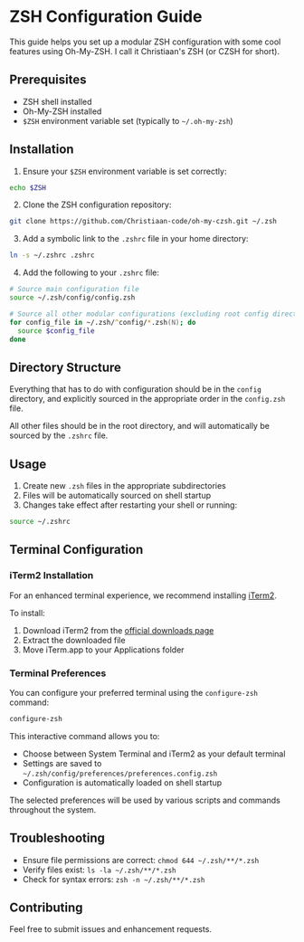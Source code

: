 # ZSH Configuration Guide

This guide helps you set up a modular ZSH configuration with some cool features using Oh-My-ZSH. I call it Christiaan's ZSH (or CZSH for short).

## Prerequisites

- ZSH shell installed
- Oh-My-ZSH installed
- `$ZSH` environment variable set (typically to `~/.oh-my-zsh`)

## Installation

1. Ensure your `$ZSH` environment variable is set correctly:
```zsh
echo $ZSH
```

2. Clone the ZSH configuration repository:
```zsh
git clone https://github.com/Christiaan-code/oh-my-czsh.git ~/.zsh
```

3. Add a symbolic link to the `.zshrc` file in your home directory:
```zsh
ln -s ~/.zshrc .zshrc
```

4. Add the following to your `.zshrc` file:
```zsh
# Source main configuration file
source ~/.zsh/config/config.zsh

# Source all other modular configurations (excluding root config directory)
for config_file in ~/.zsh/^config/*.zsh(N); do
  source $config_file
done
```

## Directory Structure

Everything that has to do with configuration should be in the `config` directory,
and explicitly sourced in the appropriate order in the `config.zsh` file.

All other files should be in the root directory, and will automatically be sourced by the `.zshrc` file.

## Usage

1. Create new `.zsh` files in the appropriate subdirectories
2. Files will be automatically sourced on shell startup
3. Changes take effect after restarting your shell or running:
```zsh
source ~/.zshrc
```

## Terminal Configuration

### iTerm2 Installation

For an enhanced terminal experience, we recommend installing [iTerm2](https://iterm2.com/downloads.html).

To install:
1. Download iTerm2 from the [official downloads page](https://iterm2.com/downloads.html)
2. Extract the downloaded file
3. Move iTerm.app to your Applications folder

### Terminal Preferences

You can configure your preferred terminal using the `configure-zsh` command:

```bash
configure-zsh
```

This interactive command allows you to:
- Choose between System Terminal and iTerm2 as your default terminal
- Settings are saved to `~/.zsh/config/preferences/preferences.config.zsh`
- Configuration is automatically loaded on shell startup

The selected preferences will be used by various scripts and commands throughout the system.

## Troubleshooting

- Ensure file permissions are correct: `chmod 644 ~/.zsh/**/*.zsh`
- Verify files exist: `ls -la ~/.zsh/**/*.zsh`
- Check for syntax errors: `zsh -n ~/.zsh/**/*.zsh`

## Contributing

Feel free to submit issues and enhancement requests.
